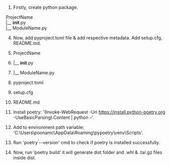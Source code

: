 1. Firstly, create python package.

ProjectName</br>
|__ __init__.py</br>
|__ ModuleName.py</br>

4. Now, add pyproject.toml file & add respective metadata. Add setup.cfg, README.md.

4. ProjectName
6. |__ __init__.py
7. |__ ModuleName.py
8. pyproject.toml
9. setup.cfg
10. README.md

11. Install poetry: '(Invoke-WebRequest -Uri https://install.python-poetry.org -UseBasicParsing).Content | python –'.
12. Add to environment path variable: 'C:\Users\poonamc\AppData\Roaming\pypoetry\venv\Scripts'.
13. Run 'poetry --version' cmd to check if poetry is installed successfully.
14. Now, run 'poetry build' it will generate dist folder and .whl & .tar.gz files inside dist.
